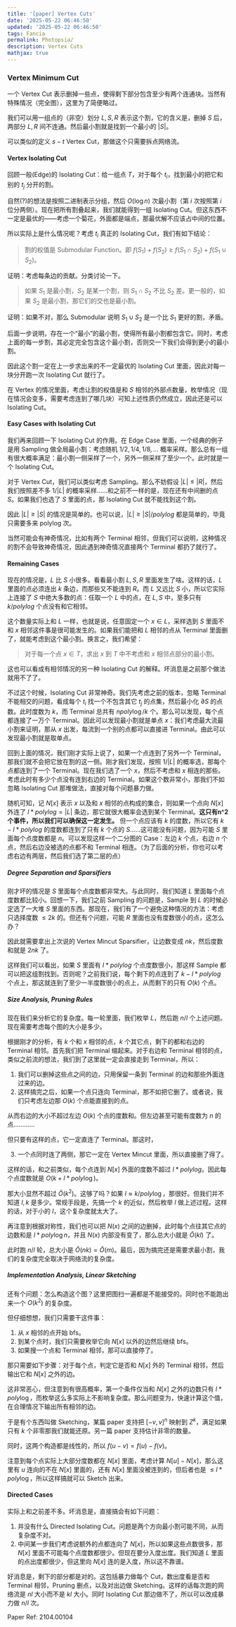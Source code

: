 ```yaml
---
title: '[paper] Vertex Cuts'
date: '2025-05-22 06:46:50'
updated: '2025-05-22 06:46:50'
tags: Fancia
permalink: Photopsia/
description: Vertex Cuts
mathjax: true
---
```


### Vertex Minimum Cut

一个 Vertex Cut 表示删掉一些点，使得剩下部分包含至少有两个连通块。当然有特殊情况（完全图），这里为了简便略过。

我们可以用一组点的（非空）划分 $L,S,R$ 表示这个割，它的含义是，删掉 $S$ 后，两部分 $L,R$ 间不连通。然后最小割就是找到一个最小的 $|S|$。

可以类似的定义 $s-t$ Vertex Cut，那做这个只需要拆点网络流。

#### Vertex Isolating Cut

回顾一般(Edge)的 Isolating Cut：给一组点 $T$，对于每个 $t_i$，找到最小的把它和别的 $t_j$ 分开的割。

自然(?)的想法是按照二进制表示分组，然后 $O(\log n)$ 次最小割（第 $i$ 次按照第 $i$ 位分两侧）。现在把所有割叠起来，我们就能得到一组 Isolating Cut。但这东西不一定是最优的——考虑一个菊花，外面都是端点，那最优解不应该占中间的位置。

所以实际上是什么情况呢？考虑 $t_i$ 真正的 Isolating Cut，我们有如下结论：

> 割的权值是 Submodular Function。即 $f(S_1)+f(S_2)\geq f(S_1\cap S_2)+f(S_1\cup S_2)$。

证明：考虑每条边的贡献。分类讨论一下。

> 如果 $S_1$ 是最小割，$S_2$ 是某一个割，则 $S_1\cap S_2$ 不比 $S_2$ 差。更一般的，如果 $S_2$ 是最小割，那它们的交也是最小割。

证明：如果不对，那么 Submodular 说明 $S_1\cup S_2$ 是一个比 $S_1$ 更好的割，矛盾。

后面一步说明，存在一个“最小”的最小割，使得所有最小割都包含它。同时，考虑上面的每一步割，其必定完全包含这个最小割，否则交一下我们会得到更小的最小割。

因此这个割一定在上一步求出来的不一定最优的 Isolating Cut 里面，因此对每一块分开跑一次 Isolating Cut 就行了。

在 Vertex 的情况里面，考虑让割的权值是和 $S$ 相邻的外部点数量，枚举情况（现在情况会变多，需要考虑连到了哪几块）可知上述性质仍然成立，因此还是可以 Isolating Cut。

#### Easy Cases with Isolating Cut

我们再来回顾一下 Isolating Cut 的作用。在 Edge Case 里面，一个经典的例子是用 Sampling 做全局最小割：考虑随机 $1/2,1/4,1/8,\ldots$ 概率采样。那么总有一组有很大概率满足：最小割一侧采样了一个，另外一侧采样了至少一个。此时就是一个 Isolating Cut。 

对于 Vertex Cut，我们可以类似考虑 Sampling。那么不妨假设 $|L|\leq |R|$，然后我们按照差不多 $1/|L|$ 的概率采样……和之前不一样的是，现在还有中间删的点 $S$。如果我们也选了 $S$ 里面的点，那 Isolating Cut 就不能找到这个割。

因此 $|L|\geq |S|$ 的情况是简单的。也可以说，$|L|\geq |S|/polylog$ 都是简单的，毕竟只需要多来 polylog 次。

当然可能会有神奇情况，比如有两个 Terminal 相邻，但我们可以说明，这种情况的割不会导致神奇情况，因此遇到神奇情况直接两个 Terminal 都扔了就行了。

#### Remaining Cases

现在的情况是，$L$ 比 $S$ 小很多。看看最小割 $L,S,R$ 里面发生了啥。这样的话，$L$ 里面的点必须连出 $k$ 条边，而那些又不能连到 $R$。而 $L$ 又远比 $S$ 小，所以它实际上连接了 $S$ 中绝大多数的点：任取一个 $L$ 中的点，在 $L,S$ 中，至多只有 $k/polylog$ 个点没有和它相邻。

这个数量实际上和 $L$ 一样，也就是说，任意固定一个 $x\in L$，采样选到 $S$ 里面不和 $x$ 相邻这件事是很可能发生的。如果我们能把和 $L$ 相邻的点从 Terminal 里面删了，就能考虑到这个最小割。换言之，我们希望：

> 对于每一个点 $x\in T$，求出 $x$ 到 $T$ 中不考虑和 $x$ 相邻点部分的最小割。

这也可以看成有相邻情况的另一种 Isolating Cut 的解释。坏消息是之前那个做法就用不了了。

不过这个时候，Isolating Cut 非常神奇。我们先考虑之前的版本，忽略 Terminal 不能相交的问题，看成每个 $t_i$ 找一个不包含其它 $t_j$ 的点集，然后最小化 $\partial S$ 的点数。此时度数为 $k$，而 Terminal 总共有 $npoly\log/k$ 个。那么可以发现，每个点都连接了一万个 Terminal。因此可以发现最小割就是单点 $x$：我们考虑最大流最小割来证明，那从 $x$ 出发，每流到一个别的点都可以直接进 Terminal。由此可以发现最小割就是取单点。

回到上面的情况，我们刚才实际上说了，如果一个点连到了另外一个 Terminal，那我们就不会把它放在割的这一侧。刚才我们发现，按照 $1/|L|$ 的概率选，那每个点都连到了一个 Terminal。现在我们选了一个 $x$，然后不考虑和 $x$ 相连的那些。考虑此时有多少个点没有连到右边的 Terminal。如果这个数非常小，那我们不如忽略 Isolating Cut 那堆做法，直接对每个问题暴力做。

随机可知，记 $N[x]$ 表示 $x$ 以及和 $x$ 相邻的点构成的集合，则如果一个点向 $N[x]$ 外连了 $l*polylog=|L|$ 条边，那它就很大概率会选到某个 Terminal。**这只有n^2个事件，所以我们可以确保这一定发生。** 但一个点应该有 $k$ 的度数，所以它有 $k-l*polylog$ 的度数都连到了只有 $k$ 个点的 $S$……这可能没有问题，因为可能 $S$ 里面每个点度数都是 $n$。可以发现这样一个二分图的 Case：左边 $k$ 个点，右边 $n$ 个点，然后右边没被选的点都不和 Terminal 相连。（为了后面的分析，你也可以考虑右边有两层，然后我们选了第二层的点）

##### Degree Separation and Sparsifiers

刚才坏的情况是 $S$ 里面每个点度数都非常大。与此同时，我们知道 $L$ 里面每个点度数都比较小。回想一下，我们之前 Sampling 的问题是，Sample 到 $L$ 的时候必定选了一大堆 $S$ 里面的东西。那现在，我们有了一个避免这种情况的方法：考虑只选择度数 $\leq 2k$ 的。但还有个问题，可能 $R$ 里面也没有度数很小的点，这怎么办？

因此就需要拿出上次说的 Vertex Mincut Sparsifier，让边数变成 $nk$，然后度数和就是 $2nk$ 了。

这样我们可以看出，如果 $S$ 里面有 $l*polylog$ 个点度数很小，那这样 Sample 都可以把这组割找到。否则呢？之前我们说，每个剩下的点连到了 $k-l*polylog$ 个点上，那这就连到了至少一半度数很小的点上，从而剩下的只有 $O(k)$ 个点。

##### Size Analysis, Pruning Rules

现在我们来分析它的复杂度。每一轮里面，我们枚举 $L$，然后跑 $n/l$ 个上述问题。现在需要考虑每个图的大小是多少。

根据刚才的分析，有 $k$ 个和 $x$ 相邻的点，$k$ 个其它点，剩下的都和右边的 Terminal 相邻。首先我们把 Terminal 缩起来。对于右边和 Terminal 相邻的点，类似之前流的想法，我们到了这里就一定会直接走到 Terminal，所以：

1. 我们可以删掉这些点之间的边，只用保留一条到 Terminal 的边和那些外面连过来的边。
2. 这样搞完之后，如果一个点只连向 Terminal，那不如把它删了。或者说，我们只考虑左边那 $O(k)$ 个点能直接到的点。

从而右边的大小不超过左边 $O(k)$ 个点的度数和。但左边甚至可能有度数为 $n$ 的点…………

但只要有这样的点，它一定直连了 Terminal。那这时，

3. 一个点同时连了两侧，那它一定在 Vertex Mincut 里面，所以直接删了得了。

这样的话，和之前类似，每个点连到 $N[x]$ 外面的度数不超过 $l*polylog$。因此每个点度数就是 $O(k+l*poly\log)$。

那大小显然不超过 $\tilde O(k^2)$。这够了吗？如果 $l\approx k/poly\log$，那很好。但我们并不知道 $l,k$ 是多少。常规手段是，先搞一个 $k$ 的近似，然后枚举 $l$ 做上述过程。这样的话，对于小的 $l$，这个复杂度就太大了。

再注意到根据对称性，我们也可以把 $N(x)$ 之间的边删掉，此时每个点往其它点的边数和是 $l*poly\log n$，并且 $N(x)$ 内部没有变了，那么总大小就是 $\tilde O(kl)$ 了。

此时跑 $n/l$ 轮，总大小是 $\tilde O(nk)=\tilde O(m)$。最后，因为搞完还是需要求最小割，我们的复杂度完全取决于网络流的复杂度。

##### Implementation Analysis, Linear Sketching

还有个问题：怎么构造这个图？这里把图扫一遍都是不能接受的。同时也不能跑出来一个 $O(k^2)$ 的复杂度。

但仔细想想，我们只需要干这件事：

1. 从 $x$ 相邻的点开始 bfs。
2. 到某个点时，我们只需要枚举它向 $N[x]$ 以外的边然后继续 bfs。
3. 如果搜一个点和 Terminal 相邻，那可以直接停了。

那只需要如下步骤：对于每个点，判定它是否和 $N[x]$ 外的 Terminal 相邻，然后输出它和 $N[x]$ 之外的边。

这非常恶心，但注意到有很高概率，第一个条件仅当和 $N[x]$ 之外的边数只有 $l*poly\log$，而枚举这么多实际上不影响复杂度。那么问题变为，快速计算这个值，在合理情况下输出所有相邻的边。

于是有个东西叫做 Sketching，某篇 paper 支持把 $[-v,v]^n$ 映射到 $Z^k$，满足如果只有 $k$ 个非零那我们就能还原。另一篇 paper 支持估计非零的数量。

同时，这两个构造都是线性的，所以 $f(u-v)=f(u)-f(v)$。

注意到每个点实际上大部分度数都在 $N[x]$ 里面，考虑计算 $N[u]-N[x]$，那么这里有 $u$ 连向的不在 $N[x]$ 里面的，还有 $N[x]$ 里面没被连到的，但后者也是 $\leq l*poly\log$，所以这样搞就可以 Sketch 出来。

#### Directed Cases

实际上和之前差不多。坏消息是，直接搞会有如下问题：

1. 并没有什么 Directed Isolating Cut。问题是两个方向最小割可能不同，从而复杂度不对。
2. 中间某一步我们考虑说额外的点都连向了 $N[x]$，所以如果这些点数很多，那 $N[x]$ 里面不可能每个点度数都很少。但现在要分入度出度。我们知道 $L$ 里面的点出度都很少，但这里向 $N[x]$ 连的是入度，所以这不靠谱。

好消息是，剩下的部分都是对的。这包括暴力做每个 Cut，数出度看是否和 Terminal 相邻，Pruning 删点，以及对出边做 Sketching。这样的话每次跑的网络流是 $nl$ 大小而不是 $kl$ 大小。同时 Isolating Cut 那边做不了，所以可以改成暴力做 $n/l$ 次。

Paper Ref: 2104.00104